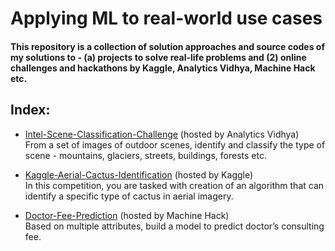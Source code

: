 # Applying ML to real-world use cases
#### This repository is a collection of solution approaches and source codes of my solutions to - (a) projects to solve real-life problems and (2) online challenges and hackathons by Kaggle, Analytics Vidhya, Machine Hack etc.

## Index:
* [Intel-Scene-Classification-Challenge](AV-Intel-Scene-Classification-Challenge) (hosted by Analytics Vidhya)<br>
From a set of images of outdoor scenes, identify and classify the type of scene - mountains, glaciers, streets, buildings, forests etc.

* [Kaggle-Aerial-Cactus-Identification](Kaggle-Aerial-Cactus-Identification) (hosted by Kaggle)<br>
In this competition, you are tasked with creation of an algorithm that can identify a specific type of cactus in aerial imagery.

* [Doctor-Fee-Prediction](MH-Doctor-Fee-Prediction) (hosted by Machine Hack)<br>
Based on multiple attributes, build a model to predict doctor’s consulting fee.
